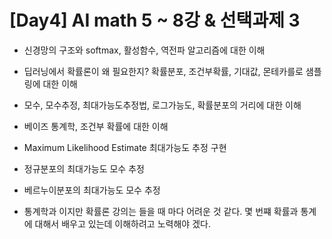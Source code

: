 # [Day4] AI math 5 ~ 8강 & 선택과제 3

* 신경망의 구조와 softmax, 활성함수, 역전파 알고리즘에 대한 이해
* 딥러닝에서 확률론이 왜 필요한지? 확률분포, 조건부확률, 기대값, 몬테카를로 샘플링에 대한 이해
* 모수, 모수추정, 최대가능도추정법, 로그가능도, 확률분포의 거리에 대한 이해
* 베이즈 통계학, 조건부 확률에 대한 이해

* Maximum Likelihood Estimate 최대가능도 추정 구현
* 정규분포의 최대가능도 모수 추정
* 베르누이분포의 최대가능도 모수 추정

* 통계학과 이지만 확률론 강의는 들을 때 마다 어려운 것 같다. 몇 번쨰 확률과 통계에 대해서 배우고 있는데 이해하려고 노력해야 겠다.